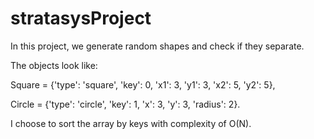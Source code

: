 # stratasysProject
In this project, we generate random shapes and check if they separate.

The objects look like:

Square = {'type': 'square', 'key': 0, 'x1': 3, 'y1': 3, 'x2': 5, 'y2': 5},

Circle = {'type': 'circle', 'key': 1, 'x': 3, 'y': 3, 'radius': 2}.

I choose to sort the array by keys with complexity of O(N).
